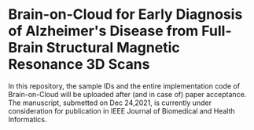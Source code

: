 # Brain-on-Cloud for Early Diagnosis of Alzheimer's Disease from Full-Brain Structural Magnetic Resonance 3D Scans
In this repository, the sample IDs and the entire implementation code of Brain-on-Cloud will be uploaded after (and in case of) paper acceptance. The manuscript, submetted on Dec 24,2021, is currently under consideration for publication in IEEE Journal of Biomedical and Health Informatics.